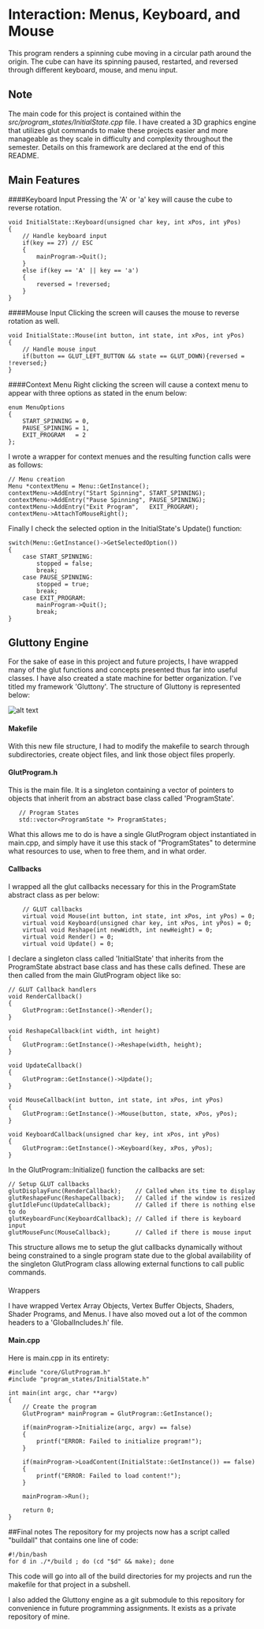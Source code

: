 Interaction: Menus, Keyboard, and Mouse
===
This program renders a spinning cube moving in a circular path around the origin. The cube can have its spinning paused, restarted, and reversed through different keyboard, mouse, and menu input.

Note
-----

The main code for this project is contained within the *src/program_states/InitialState.cpp* file. I have created a 3D graphics engine that utilizes glut commands to make these projects easier and more manageable as they scale in difficulty and complexity throughout the semester. Details on this framework are declared at the end of this README.

Main Features
-------------

####Keyboard Input
Pressing the 'A' or 'a' key will cause the cube to reverse rotation.

    void InitialState::Keyboard(unsigned char key, int xPos, int yPos)
    {
        // Handle keyboard input
        if(key == 27) // ESC
        {
            mainProgram->Quit();
        }
        else if(key == 'A' || key == 'a')
        {
            reversed = !reversed;
        }
    }

####Mouse Input
Clicking the screen will causes the mouse to reverse rotation as well.

    void InitialState::Mouse(int button, int state, int xPos, int yPos)
    {
        // Handle mouse input
        if(button == GLUT_LEFT_BUTTON && state == GLUT_DOWN){reversed = !reversed;}
    }

####Context Menu
Right clicking the screen will cause a context menu to appear with three options as stated in the enum below:

    enum MenuOptions
    {
        START_SPINNING = 0,
        PAUSE_SPINNING = 1,
        EXIT_PROGRAM   = 2
    };

I wrote a wrapper for context menues and the resulting function calls were as follows:

    // Menu creation
    Menu *contextMenu = Menu::GetInstance();
    contextMenu->AddEntry("Start Spinning", START_SPINNING);
    contextMenu->AddEntry("Pause Spinning", PAUSE_SPINNING);
    contextMenu->AddEntry("Exit Program",   EXIT_PROGRAM);
    contextMenu->AttachToMouseRight();

Finally I check the selected option in the InitialState's Update() function:

    switch(Menu::GetInstance()->GetSelectedOption())
    {
        case START_SPINNING:
            stopped = false;
            break;
        case PAUSE_SPINNING:
            stopped = true;
            break;
        case EXIT_PROGRAM:
            mainProgram->Quit();
            break;
    }


## Gluttony Engine

For the sake of ease in this project and future projects, I have wrapped many of the glut functions and concepts presented thus far into useful classes. I have also created a state machine for better organization. I've titled my framework 'Gluttony'. The structure of Gluttony is represented below:

![alt text](https://github.com/matthewjberger/cs480Berger/blob/master/PA2/file_structure.png "Gluttony Engine File Structure")

#### Makefile

With this new file structure, I had to modify the makefile to search through subdirectories, create object files, and link those object files properly.

#### GlutProgram.h

This is the main file. It is a singleton containing a vector of pointers to objects that inherit from an abstract base class called 'ProgramState'.

       // Program States
       std::vector<ProgramState *> ProgramStates;

What this allows me to do is have a single GlutProgram object instantiated in main.cpp, and simply have it use this stack of "ProgramStates" to determine what resources to use, when to free them, and in what order.

#### Callbacks
I wrapped all the glut callbacks necessary for this in the ProgramState abstract class as per below:

        // GLUT callbacks
        virtual void Mouse(int button, int state, int xPos, int yPos) = 0;
        virtual void Keyboard(unsigned char key, int xPos, int yPos) = 0;
        virtual void Reshape(int newWidth, int newHeight) = 0;
        virtual void Render() = 0;
        virtual void Update() = 0;

I declare a singleton class called 'InitialState' that inherits from the ProgramState abstract base class and has these calls defined. These are then called from the main GlutProgram object like so:

    // GLUT Callback handlers
    void RenderCallback()
    {
        GlutProgram::GetInstance()->Render();
    }

    void ReshapeCallback(int width, int height)
    {
        GlutProgram::GetInstance()->Reshape(width, height);
    }

    void UpdateCallback()
    {
        GlutProgram::GetInstance()->Update();
    }

    void MouseCallback(int button, int state, int xPos, int yPos)
    {
        GlutProgram::GetInstance()->Mouse(button, state, xPos, yPos);
    }

    void KeyboardCallback(unsigned char key, int xPos, int yPos)
    {
        GlutProgram::GetInstance()->Keyboard(key, xPos, yPos);
    }

In the GlutProgram::Initialize() function the callbacks are set:

    // Setup GLUT callbacks
    glutDisplayFunc(RenderCallback);    // Called when its time to display
    glutReshapeFunc(ReshapeCallback);   // Called if the window is resized
    glutIdleFunc(UpdateCallback);       // Called if there is nothing else to do
    glutKeyboardFunc(KeyboardCallback); // Called if there is keyboard input
    glutMouseFunc(MouseCallback);       // Called if there is mouse input

This structure allows me to setup the glut callbacks dynamically without being constrained to a single program state due to the global availability of the singleton GlutProgram class allowing external functions to call public commands.

####
Wrappers

I have wrapped Vertex Array Objects, Vertex Buffer Objects, Shaders, Shader Programs, and Menus. I have also moved out a lot of the common headers to a 'GlobalIncludes.h' file.

#### Main.cpp

Here is main.cpp in its entirety:

    #include "core/GlutProgram.h"
    #include "program_states/InitialState.h"

    int main(int argc, char **argv)
    {
        // Create the program
        GlutProgram* mainProgram = GlutProgram::GetInstance();

        if(mainProgram->Initialize(argc, argv) == false)
        {
            printf("ERROR: Failed to initialize program!");
        }

        if(mainProgram->LoadContent(InitialState::GetInstance()) == false)
        {
            printf("ERROR: Failed to load content!");
        }

        mainProgram->Run();

        return 0;
    }

##Final notes
The repository for my projects now has a script called "buildall" that contains one line of code:

    #!/bin/bash
    for d in ./*/build ; do (cd "$d" && make); done

This code will go into all of the build directories for my projects and run the makefile for that project in a subshell.

I also added the Gluttony engine as a git submodule to this repository for convenience in future programming assignments. It exists as a private repository of mine.
